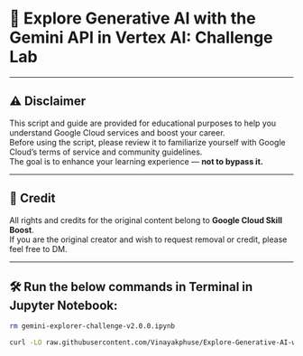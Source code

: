 # 🚀 Explore Generative AI with the Gemini API in Vertex AI: Challenge Lab

---

## ⚠️ Disclaimer

This script and guide are provided for educational purposes to help you understand Google Cloud services and boost your career.  
Before using the script, please review it to familiarize yourself with Google Cloud’s terms of service and community guidelines.  
The goal is to enhance your learning experience — **not to bypass it.**

---

## 📌 Credit

All rights and credits for the original content belong to **Google Cloud Skill Boost**.  
If you are the original creator and wish to request removal or credit, please feel free to DM.

---

## 🛠️ Run the below commands in Terminal in Jupyter Notebook:

```bash
rm gemini-explorer-challenge-v2.0.0.ipynb

curl -LO raw.githubusercontent.com/Vinayakphuse/Explore-Generative-AI-with-the-Gemini-API-in-Vertex-AI-Challenge-Lab/refs/heads/main/gemini-explorer-challenge-v2.0.0.ipynb


